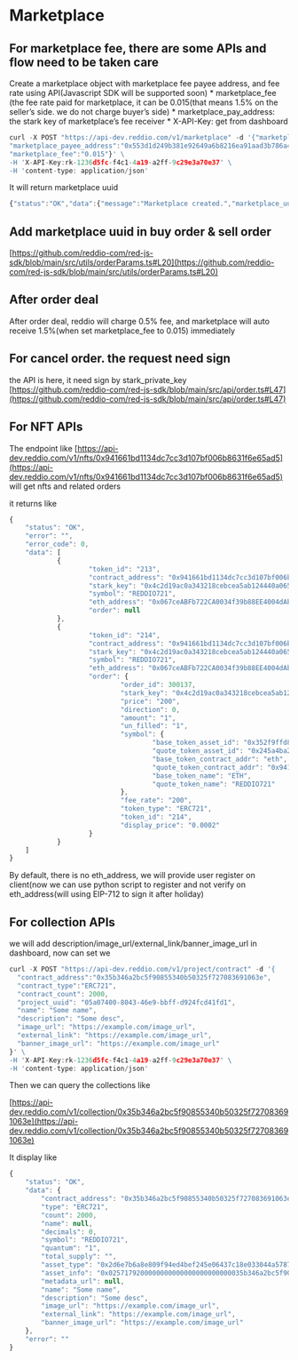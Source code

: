 # Marketplace

## For marketplace fee, there are some APIs and flow need to be taken care

Create a marketplace object with marketplace fee payee address, and fee rate using API(Javascript SDK will be supported soon)
    * marketplace_fee (the fee rate paid for marketplace, it can be 0.015(that means 1.5% on the seller’s side. we do not charge buyer’s side)
    * marketplace_pay_address: the stark key of marketplace’s fee receiver
    * X-API-Key: get from dashboard 

```jsx
curl -X POST "https://api-dev.reddio.com/v1/marketplace" -d '{"marketplace_name":"Reddio2",
"marketplace_payee_address":"0x553d1d249b381e92649a6b8216ea91aad3b786a412536b82aa39f02177f897d",
"marketplace_fee":"0.015"}' \
-H 'X-API-Key:rk-1236d5fc-f4c1-4a19-a2ff-9c29e3a70e37' \
-H 'content-type: application/json'
```

It will return marketplace uuid

```jsx
{"status":"OK","data":{"message":"Marketplace created.","marketplace_uuid":"f11e414d-0b32-44d0-a36a-964f6e25b6c4"},"error":""}
```

## Add marketplace uuid in buy order & sell order

[https://github.com/reddio-com/red-js-sdk/blob/main/src/utils/orderParams.ts#L20](https://github.com/reddio-com/red-js-sdk/blob/main/src/utils/orderParams.ts#L20)

## After order deal
After order deal, reddio will charge 0.5% fee, and marketplace will auto receive 1.5%(when set marketplace_fee to 0.015) immediately

## For cancel order.  the request need sign

the API is here, it need sign by stark_private_key [https://github.com/reddio-com/red-js-sdk/blob/main/src/api/order.ts#L47](https://github.com/reddio-com/red-js-sdk/blob/main/src/api/order.ts#L47)

## For NFT APIs

The endpoint like [https://api-dev.reddio.com/v1/nfts/0x941661bd1134dc7cc3d107bf006b8631f6e65ad5](https://api-dev.reddio.com/v1/nfts/0x941661bd1134dc7cc3d107bf006b8631f6e65ad5) will get nfts and related orders

it returns like

```jsx
{
	"status": "OK",
	"error": "",
	"error_code": 0,
	"data": [
			{
					"token_id": "213",
					"contract_address": "0x941661bd1134dc7cc3d107bf006b8631f6e65ad5",
					"stark_key": "0x4c2d19ac0a343218cebcea5ab124440a0650744c081247b8e4146877d2a5cad",
					"symbol": "REDDIO721",
					"eth_address": "0x067ceABFb722CA0034f39b88EE4004dAbc8ef33b",
					"order": null
			},
			{
					"token_id": "214",
					"contract_address": "0x941661bd1134dc7cc3d107bf006b8631f6e65ad5",
					"stark_key": "0x4c2d19ac0a343218cebcea5ab124440a0650744c081247b8e4146877d2a5cad",
					"symbol": "REDDIO721",
					"eth_address": "0x067ceABFb722CA0034f39b88EE4004dAbc8ef33b",
					"order": {
							"order_id": 300137,
							"stark_key": "0x4c2d19ac0a343218cebcea5ab124440a0650744c081247b8e4146877d2a5cad",
							"price": "200",
							"direction": 0,
							"amount": "1",
							"un_filled": "1",
							"symbol": {
									"base_token_asset_id": "0x352f9ffd821a525051de2d71126113505a7b0a73d98dbc0ac0ff343cfbdef5e",
									"quote_token_asset_id": "0x245a4ba263774b82d45baa8b52b26e681ca161ac6aeef48597ddad160419736",
									"base_token_contract_addr": "eth",
									"quote_token_contract_addr": "0x941661bd1134dc7cc3d107bf006b8631f6e65ad5",
									"base_token_name": "ETH",
									"quote_token_name": "REDDIO721"
							},
							"fee_rate": "200",
							"token_type": "ERC721",
							"token_id": "214",
							"display_price": "0.0002"
					}
			}
	]
}
```

By default, there is no eth_address, we will provide user register on client(now we can use python script to register and not verify on eth_address(will using EIP-712 to sign it after holiday)

## For collection APIs

we will add description/image_url/external_link/banner_image_url in dashboard, now can set we 

 

```jsx
curl -X POST "https://api-dev.reddio.com/v1/project/contract" -d '{
  "contract_address":"0x35b346a2bc5f90855340b50325f727083691063e",
  "contract_type":"ERC721",
  "contract_count": 2000,
  "project_uuid": "05a07400-8043-46e9-bbff-d924fcd41fd1",
  "name": "Some name",
  "description": "Some desc",
  "image_url": "https://example.com/image_url",
  "external_link": "https://example.com/image_url",
  "banner_image_url": "https://example.com/image_url"
}' \
-H 'X-API-Key:rk-1236d5fc-f4c1-4a19-a2ff-9c29e3a70e37' \
-H 'content-type: application/json'
```

Then we can query the collections like

[https://api-dev.reddio.com/v1/collection/0x35b346a2bc5f90855340b50325f727083691063e](https://api-dev.reddio.com/v1/collection/0x35b346a2bc5f90855340b50325f727083691063e)

It display like

```jsx
{
	"status": "OK",
	"data": {
		"contract_address": "0x35b346a2bc5f90855340b50325f727083691063e",
		"type": "ERC721",
		"count": 2000,
		"name": null,
		"decimals": 0,
		"symbol": "REDDIO721",
		"quantum": "1",
		"total_supply": "",
		"asset_type": "0x2d6e7b6a8e809f94ed4bef245e06437c18e033044a5787e15eda57be47929f",
		"asset_info": "0x0257179200000000000000000000000035b346a2bc5f90855340b50325f727083691063e",
		"metadata_url": null,
		"name": "Some name",
		"description": "Some desc",
		"image_url": "https://example.com/image_url",
		"external_link": "https://example.com/image_url",
		"banner_image_url": "https://example.com/image_url"
	},
	"error": ""
}
```
